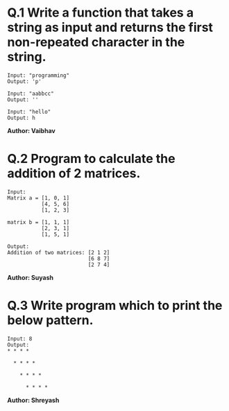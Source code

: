 # Q.1 Write a function that takes a string as input and returns the first non-repeated character in the string.
```
Input: "programming"
Output: 'p'

Input: "aabbcc"
Output: ''

Input: "hello"
Output: h
```
**Author: Vaibhav**

# Q.2 Program to calculate the addition of 2 matrices.
```
Input:
Matrix a = [1, 0, 1]  
           [4, 5, 6]  
           [1, 2, 3]  
   
matrix b = [1, 1, 1]  
           [2, 3, 1]  
           [1, 5, 1]  

Output:
Addition of two matrices: [2 1 2]
                          [6 8 7]
                          [2 7 4]
```
**Author: Suyash**

# Q.3 Write program which to print the below pattern.
``` 
Input: 8
Output:
* * * *

  * * * *

    * * * *

      * * * *
```

**Author: Shreyash**
